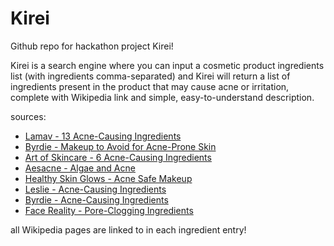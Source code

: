 # Kirei
Github repo for hackathon project Kirei!

Kirei is a search engine where you can input a cosmetic product ingredients list (with ingredients comma-separated) and Kirei will return a list of ingredients present in the product that may cause acne or irritation, complete with Wikipedia link and simple, easy-to-understand description.

sources: 

* [Lamav - 13 Acne-Causing Ingredients](https://lamav.com/blogs/articles/13-common-ingredients-in-cosmetics-that-actually-cause-acne)
* [Byrdie - Makeup to Avoid for Acne-Prone Skin](https://www.byrdie.com/makeup-to-avoid-for-acne-prone-skin-4777095)
* [Art of Skincare - 6 Acne-Causing Ingredients](https://learn.artofskincare.com/acne-lesson-6-acne-causing-ingredients-you-need-to-know-for-clear-skin/)
* [Aesacne - Algae and Acne](https://www.aesacnetreatmentsf.com/blog/algae-seaweed-kelp-acne)
* [Healthy Skin Glows - Acne Safe Makeup](https://www.healthyskinglows.com/choose-acne-safe-makeup-plus-favorites/)
* [Leslie - Acne-Causing Ingredients](https://lesliebaumannmd.com/ingredients-cause-acne/)
* [Byrdie - Acne-Causing Ingredients](https://www.byrdie.com/acne-causing-ingredients-4845040)
* [Face Reality - Pore-Clogging Ingredients](https://facerealityskincare.com/pages/pore-clogging-ingredients)

all Wikipedia pages are linked to in each ingredient entry!
